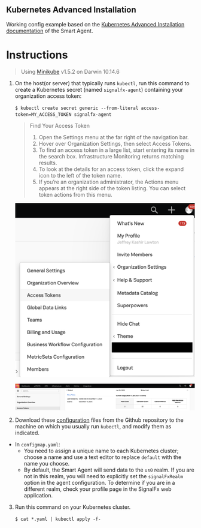 ## Kubernetes Advanced Installation

Working config example based on the [Kubernetes Advanced Installation documentation](https://docs.signalfx.com/en/latest/integrations/kubernetes/k8s-advanced-installation.html#kubernetes-advanced-installation) of the Smart Agent.


# Instructions 
> Using [Minikube](https://minikube.sigs.k8s.io/docs/) v1.5.2 on Darwin 10.14.6

1. On the host(or server) that typically runs `kubectl`, run this command to create a Kubernetes secret (named `signalfx-agent`) containing your organization access token:

    `$ kubectl create secret generic --from-literal access-token=MY_ACCESS_TOKEN signalfx-agent`
    
    > Find Your Access Token
    > 1. Open the Settings menu at the far right of the navigation bar.
    > 2. Hover over Organization Settings, then select Access Tokens.
    > 3. To find an access token in a large list, start entering its name in the search box. Infrastructure Monitoring returns matching results.
    > 4. To look at the details for an access token, click the expand icon to the left of the token name.
    > 5. If you’re an organization administrator, the Actions menu appears at the right side of the token listing. You can select token actions from this menu.
    
    ![token](access_token11.png)

    ![token](access_token2.png)
    
    

2. Download these [configuration](https://github.com/jlawtonSFX/o11yseramp/tree/main/Week%202/Kubernetes%20Advanced%20Installation/K8s) files from the Github repository to the machine on which you usually run `kubectl`, and modify them as indicated.

- In `configmap.yaml`:
  - You need to assign a unique name to each Kubernetes cluster; choose a name and use a text editor to replace `default` with the name you choose.
  - By default, the Smart Agent will send data to the `us0` realm. If you are not in this realm, you will need to explicitly set the `signalFxRealm` option in the agent configuration. To determine if you are in a different realm, check your profile page in the SignalFx web application.

3. Run this command on your Kubernetes cluster.

   `$ cat *.yaml | kubectl apply -f-`
  


